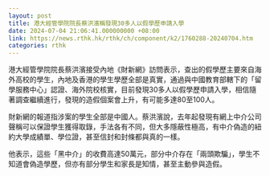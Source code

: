 ```yaml
---
layout: post
title: 港大經管學院院長蔡洪濱稱發現30多人以假學歷申請入學
date: 2024-07-04 21:06:41.000000000 +08:00
link: https://news.rthk.hk/rthk/ch/component/k2/1760288-20240704.htm
categories: rthk
---
```


港大經管學院院長蔡洪濱接受內地《財新網》訪問表示，查出的假學歷主要來自海外高校的學生，內地及香港的學生學歷全部是真實，通過與中國教育部轄下的「留學服務中心」認證、海外院校核實，目前發現30多人以假學歷申請入學，相信隨著調查繼續進行，發現的造假個案會上升，有可能多達80至100人。

財新網的報道指涉案的學生全部是中國人。蔡洪濱說，去年起發現有網上中介公司聲稱可以保證學生獲得取錄，手法各有不同，但大多隱蔽性極高，有中介偽造的紐約大學成績單、學位證，甚至信封和封條都與真的一樣。

他表示，這些「黑中介」的收費高達50萬元，部分中介存在「兩頭欺騙」，學生不知道會偽造學歷，但亦有部分學生和家長是知情，甚至主動參與造假。
